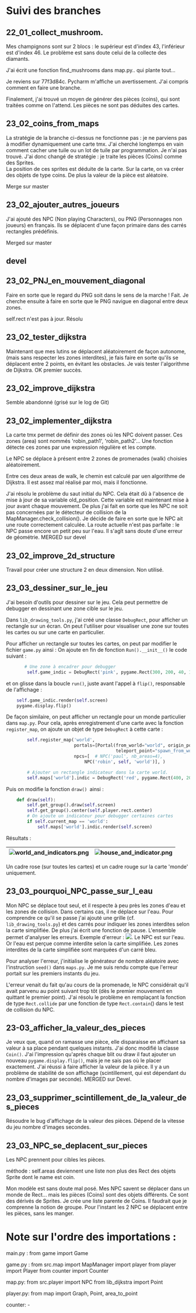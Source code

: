 # Suivi des branches 

## 22_01_collect_mushroom.
Mes champignons sont sur 2 blocs :
le supérieur est d'index 43, l'inférieur est d'index 46. Le problème est sans doute celui de la collecte des diamants. 

J'ai écrit une fonction find_mushrooms dans map.py.. qui plante tout...

Je reviens sur 77f3d84c. Pycharm m'affiche un avertissement. J'ai compris comment en faire une branche.

Finalement, j'ai trouvé un moyen de générer des pièces (coins), qui sont traitées comme on l'attend. Les pièces ne sont pas déduites des cartes. 

## 23_02_coins_from_maps
La stratégie de la branche ci-dessus ne fonctionne pas : je ne parviens pas à modifier dynamiquement une carte tmx. J'ai cherché longtemps en vain comment cacher une tuile ou un lot de tuile par programmation. Je n'ai pas trouvé. J'ai donc changé de stratégie : je traite les pièces (Coins) comme des Sprites.  
La position de ces sprites est déduite de la carte. Sur la carte, on va créer des objets de type coins.
De plus la valeur de la pièce est aléatoire. 

Merge sur master
## 23_02_ajouter_autres_joueurs
J'ai ajouté des NPC (Non playing Characters), ou PNG (Personnages non joueurs) en français. Ils se déplacent d'une façon primaire dans des carrés rectangles prédéfinis. 

Merged sur master
## devel

## 23_02_PNJ_en_mouvement_diagonal
Faire en sorte que le regard du PNG soit dans le sens de la marche ! Fait. Je cherche ensuite à faire en sorte que le 
PNG navigue en diagonal entre deux zones. 

self.rect n'est pas à jour. Résolu

## 23_02_tester_dijkstra
Maintenant que mes lutins se déplacent aléatoirement de façon autonome, (mais sans respecter les zones interdites), je fais faire en sorte qu'ils se déplacent entre 2 points, en évitant les obstacles. Je vais tester l'algorithme de
Dijkstra. OK premier succès. 

## 23_02_improve_dijkstra
Semble abandonné (grisé sur le log de Git)

## 23_02_implementer_dijkstra
La carte tmx permet de définir des zones où les NPC doivent passer. Ces zones (area) sont nommés 'robin_path1', 'robin_path2'... 
Une fonction détecte ces zones par une expression régulière et les compte. 

Le NPC se déplace à présent entre 2 zones de promenades (walk) choisies aléatoirement. 

Entre ces deux areas de walk, le chemin est calculé par uen algorithme de Dijkstra. Il est assez mal réalisé par moi, mais il fonctionne.  

 J'ai résolu le problème du saut initial du NPC. Cela était dû à l'absence de mise à jour de sa variable old_position. 
Cette variable est maintenant mise à jour avant chaque mouvement. De plus j'ai fait en sorte que les NPC ne soit pas concernées par le détecteur de collision de la MapManager.check_collision(). Je décide de faire en sorte que le NPC ait une route correctement calculée. La route actuelle n'est pas parfaite : le NPC passe encore un petit peu sur l'eau. Il s'agît sans doute d'une erreur de géométrie. 
MERGED sur devel
## 23_02_improve_2d_structure
Travail pour créer une structure 2 en deux dimension. Non utilisé. 

## 23_03_dessiner_sur_le_jeu
J'ai besoin d'outils pour dessiner sur le jeu. Cela peut permettre de debugger en  dessinant une zone cible sur le jeu.

Dans `lib_drawing_tools.py`, j'ai créé une classe `DebugRect`, pour afficher un rectangle sur un écran. On peut l'utiliser pour visualiser une zone sur toutes les cartes ou sur une carte en particulier.

Pour afficher un rectangle sur toutes les cartes, on peut par modifier le fichier `game.py` ainsi : On ajoute en fin de fonction `Run().__init__()` le code suivant : 

``` python
       # Une zone à encadrer pour debugger
        self.game_indic = DebugRect('pink', pygame.Rect(300, 200, 40, 16), 3)  # pour tous les mondes
```

et on glisse dans la boucle `run()`, juste avant l'appel à `flip()`, responsable de l'affichage :
``` python
    self.game_indic.render(self.screen)
    pygame.display.flip()
```

De façon similaire, on peut afficher un rectangle pour un monde particulier dans `map.py`. Pour cela, après enregistrement d'une carte avec la fonction `register_map`, on ajoute un objet de type `DebugRect` à cette carte : 
```python
        self.register_map('world',
                          portals=[Portal(from_world="world", origin_point='enter_house', target_world="house",
                                          teleport_point="spawn_from_world")],
                          npcs=[  # NPC('paul', nb_areas=4),
                              NPC('robin', self, 'world')], )

        # Ajouter un rectangle indicateur dans la carte world.
        self.maps['world'].indic = DebugRect('red', pygame.Rect(400, 200, 100, 50), 6)
```

Puis on modifie la fonction `draw() `ainsi : 

```python
    def draw(self):
        self.get_group().draw(self.screen)
        self.get_group().center(self.player.rect.center)
        # On ajoute un indicateur pour debugger certaines cartes
        if self.current_map == 'world':
            self.maps['world'].indic.render(self.screen)
```
Résultats : 

| ![world_and_indicators.png](images%2Fworld_and_indicators.png)                                         | ![house_and_indicator.png](images%2Fhouse_and_indicator.png)    |
|--------------------------------------------------------------------------------------------------------|-----|

Un cadre rose (sur toutes les cartes) et un cadre rouge sur la carte 'monde' uniquement. 

## 23_03_pourquoi_NPC_passe_sur_l_eau
Mon NPC se déplace tout seul, et il respecte à peu près les zones d'eau et les zones de collision. Dans certains cas, il ne déplace sur l'eau. Pour comprendre ce qu'il se passe j'ai ajouté une grille (cf. `lib_drawing_tools.py`) et des carrés pour indiquer les zones interdites selon la carte simplifiée. De plus j'ai écrit une fonction de pause. L'ensemble permet d'analyser les erreurs. Exemple d'erreur : 
![](/home/bertrand/important/prog_local/PW_19_pygamon/images/le_fautif.png). 
Le NPC est sur l'eau. Or l'eau est perçue comme interdite selon la carte simplifiée. Les zones interdites de la carte simplifiée sont marquées d'un carré bleu. 

Pour analyser l'erreur, j'initialise le générateur de nombre aléatoire avec l'instruction `seed()` dans `maps.py`. Je me suis rendu compte que l'erreur portait sur les premiers instants du jeu. 

L'erreur venait du fait qu'au cours de la promenade, le NPC considérait qu'il avait parvenu au point suivant trop tôt (dès le premier mouvement en quittant le premier point). J'ai résolu le problème en remplaçant la fonction de type `Rect.collide` par une fonction de type `Rect.contain`() dans le test de collision du NPC.

## 23-03_afficher_la_valeur_des_pieces
Je veux que, quand on ramasse une pièce, elle disparaisse en affichant sa valeur à sa place pendant quelques instants. J'ai donc modifié la classe `Coin()`. J'ai l'impression qu'après chaque blit ou draw il faut ajouter un nouveau `pygame.display.flip()`, mais je ne sais pas où le placer exactement. J'ai réussi à faire afficher la valeur de la pièce. Il y a un problème de stabilité de son affichage (scintillement, qui est dépendant du nombre d'images par seconde). MERGED sur Devel.

## 23_03_supprimer_scintillement_de_la_valeur_des_pieces
Résoudre le bug d'affichage de la valeur des pièces. Dépend de la vitesse du jeu nombre d'images secondes. 

## 23_03_NPC_se_deplacent_sur_pieces
Les NPC prennent pour cibles les pièces.

méthode : self.areas deviennent une liste non plus des Rect des objets Sprite dont le name est coin.

Mon modèle est sans doute mal posé. Mes NPC savent se déplacer dans un monde de Rect... mais les pièces (Coins) sont des objets différents. Ce sont des dérivés de Sprites. Je crée une liste parente de Coins. Il faudrait que je comprenne la notion de groupe.
Pour l'instant les 2 NPC se déplacent entre les pièces, sans les manger.

# Note sur l'ordre des importations : 
main.py  : 
  from game import Game

game.py : 
    from src.map import MapManager
    import player
    from player import Player
    from counter import Counter

map.py:
    from src.player import NPC
    from lib_dijkstra import Point

player.py:
    from map import Graph, Point, area_to_point

counter:
    - 

